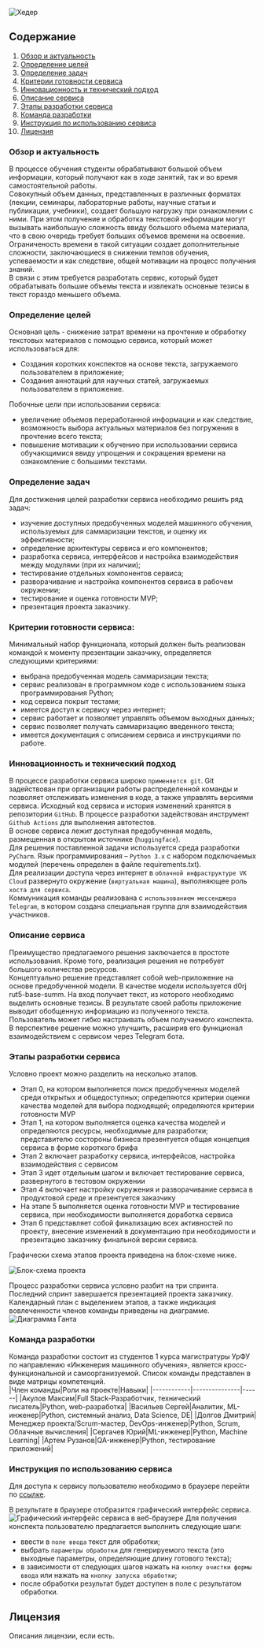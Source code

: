 ![Хедер](https://github.com/MSK68/pp_one/blob/main/img/RoboWall.png)

## Содержание
1. [Обзор и актуальность](#обзор-и-актуальность)
2. [Определение целей](#определение-целей)
3. [Определение задач](#определение-задач)
4. [Критерии готовности сервиса](#критерии-готовности-сервиса)
5. [Инновационность и технический подход](#инновационность-и-технический-подход)
6. [Описание сервиса](#описание-сервиса)
7. [Этапы разработки сервиса](#этапы-разработки-сервиса)
8. [Команда разработки](#команда-разработки)
9. [Инструкция по использованию сервиса](#инструкция-по-использованию-сервиса)
10. [Лицензия](#лицензия)

### Обзор и актуальность
В процессе обучения студенты обрабатывают большой объем информации, который получают как в ходе занятий, так и во время самостоятельной работы.  
Совокупный объем данных, представленных в различных форматах (лекции, семинары, лабораторные работы, научные статьи и публикации, учебники), создает большую нагрузку при ознакомлении с ними. При этом получение и обработка текстовой информации могут вызывать наибольшую сложность ввиду большого объема материала, что в свою очередь требует больших объемов времени на освоение.  
Ограниченость времени в такой ситуации создает дополнительные сложности, заключающиеся в снижении темпов обучения, успеваемости и как следствие, общей мотивации на процесс получения знаний.  
В связи с этим требуется разработать сервис, который будет обрабатывать большие объемы текста и извлекать основные тезисы в текст гораздо меньшего объема.

### Определение целей
Основная цель - снижение затрат времени на прочтение и обработку текстовых материалов с помощью сервиса, который может использоваться для:
- Создания коротких конспектов на основе текста, загружаемого пользователем в приложение;
- Создания аннотаций для научных статей, загружаемых пользователем в приложение.

Побочные цели при использовании сервиса:
- увеличение объемов переработанной информации и как следствие, возможность выбора актуальных материалов без погружения в прочтение всего текста;
- повышение мотивации к обучению при использовании сервиса обучающимися ввиду упрощения и сокращения времени на ознакомление с большими текстами.

### Определение задач
Для достижения целей разработки сервиса необходимо решить ряд задач:
- изучение доступных предобученных моделей машинного обучения, используемых для саммаризации текстов, и оценку их эффективности;
- определение архитектуры сервиса и его компонентов;
- разработка сервиса, интерфейсов и настройка взаимодействия между модулями (при их наличии);
- тестирование отдельных компонентов сервиса;
- разворачивание и настройка компонентов сервиса в рабочем окружении;
- тестирование и оценка готовности MVP;
- презентация проекта заказчику.

### Критерии готовности сервиса:
Минимальный набор функционала, который должен быть реализован командой к моменту презентации заказчику, определяется следующими критериями:
- выбрана предобученная модель саммаризации текста;
- сервис реализован в программном коде с использованием языка программирования Python;
- код сервиса покрыт тестами;
- имеется доступ к сервису через интернет;
- сервис работает и позволяет управлять объемом выходных данных;
- сервис позволяет получать саммаризацию введенного текста;
- имеется документация с описанием сервиса и инструкциями по работе.

### Инновационность и технический подход
В процессе разработки сервиса широко `применяется git`. Git задействован при организации работы распределенной команды и позволяет отслеживать изменения в коде, а также управлять версиями сервиса. Исходный код сервиса и история изменений хранятся в репозитории `GitHub`. В процессе разработки задействован инструмент `Github Actions` для выполнения автотестов.  
В основе сервиса лежит доступная предобученная модель, размещенная в открытом источнике (`huggingface`).  
Для решения поставленной задачи используется среда разработки `PyCharm`. Язык программирования – `Python 3.x` с набором подключаемых модулей (перечень определен в файле requirements.txt).  
Для реализации доступа через интернет в `облачной инфраструктуре VK Cloud` развернуто окружение (`виртуальная машина`), выполняющее роль `хоста для сервиса`.  
Коммуникация команды реализована с `использованием мессенджера Telegram`, в котором создана специальная группа для взаимодействия участников.

### Описание сервиса
Преимущество предлагаемого решения заключается в простоте использования. Кроме того, реализация решения не потребует большого количества ресурсов.  
Концептуально решение представляет собой web-приложение на основе предобученной модели. В качестве модели используется d0rj rut5-base-summ. На вход получает текст, из которого необходимо выделить основные тезисы. В результате своей работы приложение выводит обобщенную информацию из  полученного текста. Пользователь может гибко настраивать объем получаемого конспекта.  
В перспективе решение можно улучшить, расширив его функционал взаимодействием с сервисом через Telegram бота.

### Этапы разработки сервиса
Условно проект можно разделить на несколько этапов.
- Этап 0, на котором выполняется поиск предобученных моделей среди открытых и общедоступных; определяются критерии оценки качества моделей для выбора подходящей; определяются критерии готовности MVP
- Этап 1, на котором выполняется оценка качества моделей и определяются ресурсы, необходимые для разработки; представителю состороны бизнеса презентуется общая концепция сервиса в форме короткого брифа
- Этап 2 включает разработку сервиса, интерфейсов, настройка взаимодействия с сервисом
- Этап 3 идет отдельным шагом и включает тестирование сервиса, развернутого в тестовом окружении
- Этап 4 включает настройку окружения и разворачивание сервиса в продуктовой среде и презентуется заказчику
- На этапе 5 выполняется оценка готовности MVP и тестирование сервиса, при необходимости выполняется доработка сервиса
- Этап 6 представляет собой финализацию всех активностей по проекту, внесение изменений в документацию при необходимости и презентацию заказчику финальной версии сервиса.

Графически схема этапов проекта приведена на блок-схеме ниже.  

![Блок-схема проекта](https://github.com/MSK68/pp_one/blob/main/img/%D0%91%D0%BB%D0%BE%D0%BA-%D1%81%D1%85%D0%B5%D0%BC%D0%B0%20%D0%BF%D1%80%D0%BE%D0%B5%D0%BA%D1%82%D0%B0.png "Блок-схема проекта")

Процесс разработки сервиса условно разбит на три спринта. Последний спринт завершается презентацией проекта заказчику.  
Календарный план с выделением этапов, а также индикация вовлеченности членов команды приведены на диаграмме.
![Диаграмма Ганта](https://github.com/MSK68/pp_one/blob/main/img/Gant.png "Диаграмма Ганта")

### Команда разработки
Команда разработки состоит из студентов 1 курса магистратуры УрФУ по направлению «Инженерия машинного обучения», является кросс-функциональной и самоорганизуемой. Список команды представлен в виде матрицы компетенций.  
|Член команды|Роли на проекте|Навыки|
|------------|---------------|------|
|Акулов Максим|Full Stack-Разработчик, технический писатель|Python, web-разработка|
|Васильев Сергей|Аналитик, ML-инженер|Python, системный анализ, Data Science, DE|
|Долгов Дмитрий|Менеджер проекта/Scrum-мастер, DevOps-инженер|Python, Scrum, Облачные вычисления|
|Сергачев Юрий|ML-инженер|Python, Machine Learning|
|Артем Рузанов|QA-инженер|Python, тестирование приложений|

### Инструкция по использованию сервиса
Для доступа к сервису пользователю необходимо в браузере перейти по [ссылке](http://mint-possum-7b2yyozy5dm8fsfg.212.233.78.98.modelz.live/).

В результате в браузере отобразится графический интерфейс сервиса.
![Графический интерфейс сервиса в веб-браузере](https://github.com/MSK68/pp_one/blob/main/img/Web-Browser%20Interface.PNG "Графический интерфейс сервиса в веб-браузере")
Для получения конспекта пользователю предлагается выполнить следующие шаги:
- ввести в `поле ввода` текст для обработки;
- выбрать `параметры обработки` для генерируемого текста (это выходные параметры, определяющие длину готового текста);
- в зависимости от следующих шагов нажать на `кнопку очистки формы ввода` или нажать на `кнопку запуска обработки`;
- после обработки результат будет доступен в поле с результатом обработки.

## Лицензия

Описания лицензии, если есть.